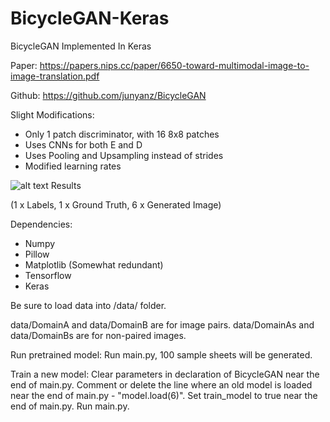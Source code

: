 # BicycleGAN-Keras
BicycleGAN Implemented In Keras

Paper: https://papers.nips.cc/paper/6650-toward-multimodal-image-to-image-translation.pdf

Github: https://github.com/junyanz/BicycleGAN

Slight Modifications:
  - Only 1 patch discriminator, with 16 8x8 patches
  - Uses CNNs for both E and D
  - Uses Pooling and Upsampling instead of strides
  - Modified learning rates


![alt text](https://i.imgur.com/Nkda0LZ.jpg)
Results

(1 x Labels, 1 x Ground Truth, 6 x Generated Image)

Dependencies:
  - Numpy
  - Pillow
  - Matplotlib (Somewhat redundant)
  - Tensorflow
  - Keras

Be sure to load data into /data/ folder.

data/DomainA and data/DomainB are for image pairs.
data/DomainAs and data/DomainBs are for non-paired images.

Run pretrained model:
Run main.py, 100 sample sheets will be generated.

Train a new model:
Clear parameters in declaration of BicycleGAN near the end of main.py.
Comment or delete the line where an old model is loaded near the end of main.py - "model.load(6)".
Set train_model to true near the end of main.py.
Run main.py.
